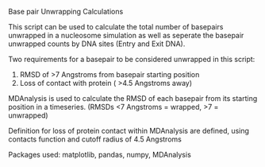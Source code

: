 Base pair Unwrapping Calculations

This script can be used to calculate the total number of basepairs unwrapped in a nucleosome simulation as well as seperate the basepair unwrapped counts by DNA sites (Entry and Exit DNA).


Two requirements for a basepair to be considered unwrapped in this script:
1. RMSD of >7 Angstroms from basepair starting position 
2. Loss of contact with protein ( >4.5 Angstroms away)


MDAnalysis is used to calculate the RMSD of each basepair from its starting position in a timeseries. (RMSDs <7 Angstroms = wrapped, >7 = unwrapped)


Definition for loss of protein contact within MDAnalysis are defined, using contacts function and cutoff radius of 4.5 Angstroms




Packages used:
matplotlib, pandas, numpy, MDAnalysis
